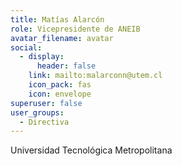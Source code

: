 ```yaml
---
title: Matías Alarcón
role: V﻿icepresidente de ANEIB
avatar_filename: avatar
social:
  - display:
      header: false
    link: mailto:malarconn@utem.cl
    icon_pack: fas
    icon: envelope
superuser: false
user_groups:
  - Directiva
---
```

Universidad Tecnológica Metropolitana
